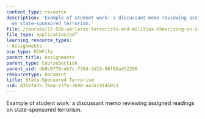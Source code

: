 ```yaml
---
content_type: resource
description: 'Example of student work: a discussant memo reviewing assigned readings
  on state-sponsored terrorism.'
file: /courses/17-586-warlords-terrorists-and-militias-theorizing-on-violent-non-state-actors-spring-2009/d35bf4357baa23fe7690aa3a19145853_MIT17_586s09_assn08.pdf
file_type: application/pdf
learning_resource_types:
- Assignments
ocw_type: OCWFile
parent_title: Assignments
parent_type: CourseSection
parent_uid: db0c0770-eb7c-7384-3d15-96f05adf2298
resourcetype: Document
title: State-Sponsored Terrorism
uid: d35bf435-7baa-23fe-7690-aa3a19145853
---
```

Example of student work: a discussant memo reviewing assigned readings on state-sponsored terrorism.

